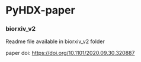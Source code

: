 # PyHDX-paper


### biorxiv_v2

Readme file available in biorxiv_v2 folder

paper doi: https://doi.org/10.1101/2020.09.30.320887 
